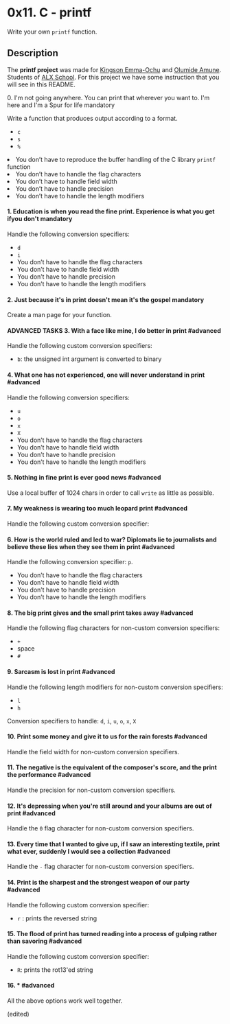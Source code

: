 <h1 class="gap">0x11. C - printf</h1>
<p>Write your own <code>printf</code> function.</p>
<h2><strong>Description</strong></h2>
<p>The <strong>printf project</strong> was made for <a href="https://github.com/4mcking">Kingson Emma-Ochu</a> and <a href="https://github.com/Horlew-myde">Olumide Amune</a>. Students of <a href="https://www.alxafrica.com/"> ALX School</a>. For this project we have some instruction that you will see in this README.</p>
0. I&#39;m not going anywhere. You can print that wherever you want to. I&#39;m here and I&#39;m a Spur for life
<span class="alert alert-warning mandatory-optional">
mandatory
</span>
</h4>
<p>Write a function that produces output according to a format.</p>
<ul>
<li><code>c</code></li>
<li><code>s</code></li>
<li><code>%</code></li>
</ul></li>
<li>You don&rsquo;t have to reproduce the buffer handling of the C library <code>printf</code> function</li>
<li>You don&rsquo;t have to handle the flag characters</li>
<li>You don&rsquo;t have to handle field width</li>
<li>You don&rsquo;t have to handle precision</li>
<li>You don&rsquo;t have to handle the length modifiers</li>
</ul>
<h4 class="task">
1. Education is when you read the fine print. Experience is what you get ifyou don&#39;t
<span class="alert alert-warning mandatory-optional">
mandatory
</span>
</h4>
<p>Handle the following conversion specifiers:</p>
<ul>
<li><code>d</code></li>
<li><code>i</code></li>
<li>You don&rsquo;t have to handle the flag characters</li>
<li>You don&rsquo;t have to handle field width</li>
<li>You don&rsquo;t have to handle precision</li>
<li>You don&rsquo;t have to handle the length modifiers</li>
</ul>
<h4 class="task">
2. Just because it&#39;s in print doesn&#39;t mean it&#39;s the gospel
<span class="alert alert-warning mandatory-optional">
mandatory
</span>
</h4>
<p>Create a man page for your function.</p>
<h4 class="task">
ADVANCED TASKS
3. With a face like mine, I do better in print
<span class="alert alert-info mandatory-optional">
#advanced
</span>
</h4>
<p>Handle the following custom conversion specifiers:</p>
<ul>
<li><code>b</code>: the unsigned int argument is converted to binary</li>
</ul>
<h4 class="task">
4. What one has not experienced, one will never understand in print
<span class="alert alert-info mandatory-optional">
#advanced
</span>
</h4>
<p>Handle the following conversion specifiers:</p>
<ul>
<li><code>u</code></li>
<li><code>o</code></li>
<li><code>x</code></li>
<li><code>X</code></li>
<li>You don&rsquo;t have to handle the flag characters</li>
<li>You don&rsquo;t have to handle field width</li>
<li>You don&rsquo;t have to handle precision</li>
<li>You don&rsquo;t have to handle the length modifiers</li>
</ul>
<h4 class="task">
5. Nothing in fine print is ever good news
<span class="alert alert-info mandatory-optional">
#advanced
</span>
</h4>
<p>Use a local buffer of 1024 chars in order to call <code>write</code> as little as possible.</p>
<h4 class="task">
7. My weakness is wearing too much leopard print
<span class="alert alert-info mandatory-optional">
#advanced
</span>
</h4>
<p>Handle the following custom conversion specifier:</p>
<h4 class="task">
6. How is the world ruled and led to war? Diplomats lie to journalists and believe these lies when they see them in print
<span class="alert alert-info mandatory-optional">
#advanced
</span>
</h4>
<p>Handle the following conversion specifier: <code>p</code>.</p>
<ul>
<li>You don&rsquo;t have to handle the flag characters</li>
<li>You don&rsquo;t have to handle field width</li>
<li>You don&rsquo;t have to handle precision</li>
<li>You don&rsquo;t have to handle the length modifiers</li>
</ul>
<h4 class="task">
8. The big print gives and the small print takes away
<span class="alert alert-info mandatory-optional">
#advanced
</span>
</h4>
<p>Handle the following flag characters for non-custom conversion specifiers:</p>
<ul>
<li><code>+</code></li>
<li>space</li>
<li><code>#</code></li>
</ul>
<h4 class="task">
9. Sarcasm is lost in print
<span class="alert alert-info mandatory-optional">
#advanced
</span>
</h4>
<p>Handle the following length modifiers for non-custom conversion specifiers:</p>
<ul>
<li><code>l</code></li>
<li><code>h</code></li>
</ul>
<p>Conversion specifiers to handle: <code>d</code>, <code>i</code>, <code>u</code>, <code>o</code>, <code>x</code>, <code>X</code></p>
<h4 class="task">
10. Print some money and give it to us for the rain forests
<span class="alert alert-info mandatory-optional">
#advanced
</span>
</h4>
<p>Handle the field width for non-custom conversion specifiers.</p>
<h4 class="task">
11. The negative is the equivalent of the composer&#39;s score, and the print the performance
<span class="alert alert-info mandatory-optional">
#advanced
</span>
</h4>
<p>Handle the precision for non-custom conversion specifiers.</p>
<h4 class="task">
12. It&#39;s depressing when you&#39;re still around and your albums are out of print
<span class="alert alert-info mandatory-optional">
#advanced
</span>
</h4>
<p>Handle the <code>0</code> flag character for non-custom conversion specifiers.</p>
<h4 class="task">
13. Every time that I wanted to give up, if I saw an interesting textile, print what ever, suddenly I would see a collection
<span class="alert alert-info mandatory-optional">
#advanced
</span>
</h4>
<p>Handle the <code>-</code> flag character for non-custom conversion specifiers.</p>
<h4 class="task">
14. Print is the sharpest and the strongest weapon of our party
<span class="alert alert-info mandatory-optional">
#advanced
</span>
</h4>
<p>Handle the following custom conversion specifier:</p>
<ul>
<li><code>r</code> : prints the reversed string</li>
</ul>
<h4 class="task">
15. The flood of print has turned reading into a process of gulping rather than savoring
<span class="alert alert-info mandatory-optional">
#advanced
</span>
</h4>
<p>Handle the following custom conversion specifier:</p>
<ul>
<li><code>R</code>: prints the rot13&#39;ed string</li>
</ul>
<h4 class="task">
16. *
<span class="alert alert-info mandatory-optional">
#advanced
</span>
</h4>
<p>All the above options work well together.</p> (edited) 

